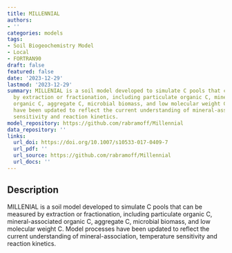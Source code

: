 ```yaml
---
title: MILLENNIAL
authors:
- ''
categories: models
tags:
- Soil Biogeochemistry Model
- Local
- FORTRAN90
draft: false
featured: false
date: '2023-12-29'
lastmod: '2023-12-29'
summary: MILLENIAL is a soil model developed to simulate C pools that can be measured
  by extraction or fractionation, including particulate organic C, mineral-associated
  organic C, aggregate C, microbial biomass, and low molecular weight C. Model processes
  have been updated to reflect the current understanding of mineral-association, temperature
  sensitivity and reaction kinetics.
model_repository: https://github.com/rabramoff/Millennial
data_repository: ''
links:
  url_doi: https://doi.org/10.1007/s10533-017-0409-7
  url_pdf: ''
  url_source: https://github.com/rabramoff/Millennial
  url_docs: ''
---
```


## Description

MILLENIAL is a soil model developed to simulate C pools that can be measured by extraction or fractionation, including particulate organic C, mineral-associated organic C, aggregate C, microbial biomass, and low molecular weight C. Model processes have been updated to reflect the current understanding of mineral-association, temperature sensitivity and reaction kinetics.

